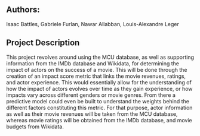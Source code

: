 ## Authors:
Isaac Battles, Gabriele Furlan, Nawar Allabban, Louis-Alexandre Leger

## Project Description

This project revolves around using the MCU database, as well as supporting information from the IMDb database and Wikidata, for determining the impact of actors on the success of a movie. This will be done through the creation of an impact score metric that links the movie revenues, ratings, and actor experience. This would essentially allow for the understanding of how the impact of actors evolves over time as they gain experience, or how impacts vary across different genders or movie genres. From there a predictive model could even be built to understand the weights behind the different factors constituting this metric. For that purpose, actor information as well as their movie revenues will be taken from the MCU database, whereas movie ratings will be obtained from the IMDb database, and movie budgets from Wikidata.
